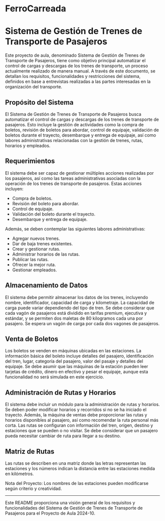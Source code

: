 # FerroCarreada

# Sistema de Gestión de Trenes de Transporte de Pasajeros

Este proyecto de aula, denominado Sistema de Gestión de Trenes de Transporte de Pasajeros, tiene como objetivo principal automatizar el control de cargas y descargas de los trenes de transporte, un proceso actualmente realizado de manera manual. A través de este documento, se detallan los requisitos, funcionalidades y restricciones del sistema, definidos en base a entrevistas realizadas a las partes interesadas en la organización del transporte.

## Propósito del Sistema

El Sistema de Gestión de Trenes de Transporte de Pasajeros busca automatizar el control de cargas y descargas de los trenes de transporte de pasajeros. Esto incluye la gestión de actividades como la compra de boletos, revisión de boletos para abordar, control de equipaje, validación de boletos durante el trayecto, desembarque y entrega de equipaje, así como labores administrativas relacionadas con la gestión de trenes, rutas, horarios y empleados.

## Requerimientos

El sistema debe ser capaz de gestionar múltiples acciones realizadas por los pasajeros, así como las tareas administrativas asociadas con la operación de los trenes de transporte de pasajeros. Estas acciones incluyen:

- Compra de boletos.
- Revisión del boleto para abordar.
- Control de equipaje.
- Validación del boleto durante el trayecto.
- Desembarque y entrega de equipaje.

Además, se deben contemplar las siguientes labores administrativas:

- Agregar nuevos trenes.
- Dar de baja trenes existentes.
- Crear y gestionar rutas.
- Administrar horarios de las rutas.
- Publicar las rutas.
- Ofrecer la mejor ruta.
- Gestionar empleados.

## Almacenamiento de Datos

El sistema debe permitir almacenar los datos de los trenes, incluyendo nombre, identificador, capacidad de carga y kilometraje. La capacidad de carga puede variar dependiendo del tipo de tren. Se debe considerar que cada vagón de pasajeros está dividido en tarifas premium, ejecutiva y estándar, y se permiten dos maletas de 80 kilogramos cada una por pasajero. Se espera un vagón de carga por cada dos vagones de pasajeros.

## Venta de Boletos

Los boletos se venden en máquinas ubicadas en las estaciones. La información básica del boleto incluye detalles del pasajero, identificación del tren, lugar, categoría del pasajero, valor del pasaje y detalles del equipaje. Se debe asumir que las máquinas de la estación pueden leer tarjetas de crédito, dinero en efectivo y pesar el equipaje, aunque esta funcionalidad no será simulada en este ejercicio.

## Administración de Rutas y Horarios

El sistema debe incluir un módulo para la administración de rutas y horarios. Se deben poder modificar horarios y recorridos si no se ha iniciado el trayecto. Además, la máquina de ventas debe proporcionar las rutas y horarios disponibles al pasajero, así como recomendar la ruta personal más corta. Las rutas se configuran con información del tren, origen, destino y estaciones que se pueden o no visitar. Se debe considerar que un pasajero pueda necesitar cambiar de ruta para llegar a su destino.

## Matriz de Rutas

Las rutas se describen en una matriz donde las letras representan las estaciones y los números indican la distancia entre las estaciones medida en kilómetros.

Nota del Proyecto: Los nombres de las estaciones pueden modificarse según criterio y creatividad.

---

Este README proporciona una visión general de los requisitos y funcionalidades del Sistema de Gestión de Trenes de Transporte de Pasajeros para el Proyecto de Aula 2024-10.

